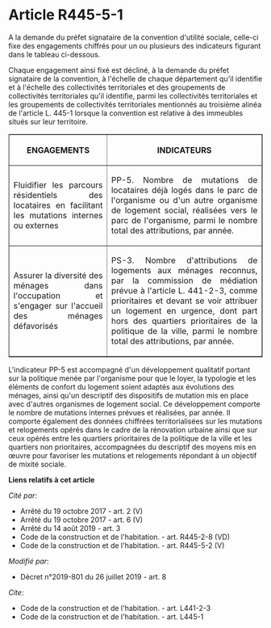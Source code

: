 # Article R445-5-1

A la demande du préfet signataire de la convention d'utilité sociale, celle-ci fixe des engagements chiffrés pour un ou
plusieurs des indicateurs figurant dans le tableau ci-dessous.

Chaque engagement ainsi fixé est décliné, à la demande du préfet signataire de la convention, à l'échelle de chaque
département qu'il identifie et à l'échelle des collectivités territoriales et des groupements de collectivités territoriales
qu'il identifie, parmi les collectivités territoriales et les groupements de collectivités territoriales mentionnés au
troisième alinéa de l'article L. 445-1 lorsque la convention est relative à des immeubles situés sur leur territoire.

<table border="1">
  <tbody>
    <tr>
      <th>

ENGAGEMENTS</th>
      <th>

INDICATEURS</th>
    </tr>
    <tr>
      <td align="justify">

Fluidifier les parcours résidentiels des locataires en facilitant les mutations internes ou externes</td>
      <td align="justify">

PP-5. Nombre de mutations de locataires déjà logés dans le parc de l'organisme ou d'un autre organisme de logement social,
réalisées vers le parc de l'organisme, parmi le nombre total des attributions, par année.</td>
    </tr>
    <tr>
      <td align="justify">

Assurer la diversité des ménages dans l'occupation et s'engager sur l'accueil des ménages défavorisés</td>
      <td align="justify">

PS-3. Nombre d'attributions de logements aux ménages reconnus, par la commission de médiation prévue à l'article L. 441-2-3,
comme prioritaires et devant se voir attribuer un logement en urgence, dont part hors des quartiers prioritaires de la
politique de la ville, parmi le nombre total des attributions, par année. </td>
    </tr>
  </tbody>
</table>

L'indicateur PP-5 est accompagné d'un développement qualitatif portant sur la politique menée par l'organisme pour que le
loyer, la typologie et les éléments de confort du logement soient adaptés aux évolutions des ménages, ainsi qu'un descriptif
des dispositifs de mutation mis en place avec d'autres organismes de logement social. Ce développement comporte le nombre de
mutations internes prévues et réalisées, par année. Il comporte également des données chiffrées territorialisées sur les
mutations et relogements opérés dans le cadre de la rénovation urbaine ainsi que sur ceux opérés entre les quartiers
prioritaires de la politique de la ville et les quartiers non prioritaires, accompagnées du descriptif des moyens mis en
œuvre pour favoriser les mutations et relogements répondant à un objectif de mixité sociale.

**Liens relatifs à cet article**

_Cité par_:

  - Arrêté du 19 octobre 2017 - art. 2 (V)
  - Arrêté du 19 octobre 2017 - art. 6 (V)
  - Arrêté du 14 août 2019 - art. 3
  - Code de la construction et de l'habitation. - art. R445-2-8 (VD)
  - Code de la construction et de l'habitation. - art. R445-5-2 (V)

_Modifié par_:

  - Décret n°2019-801 du 26 juillet 2019 - art. 8

_Cite_:

  - Code de la construction et de l'habitation. - art. L441-2-3
  - Code de la construction et de l'habitation. - art. L445-1
